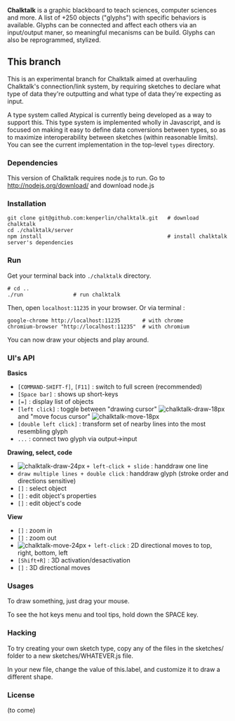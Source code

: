 
**Chalktalk** is a graphic blackboard to teach sciences, computer sciences and more. 
A list of +250 objects ("glyphs") with specific behaviors is available. Glyphs can be connected and affect each others via an input/output maner, so meaningful mecanisms can be build. Glyphs can also be reprogrammed, stylized.

## This branch

This is an experimental branch for Chalktalk aimed at overhauling Chalktalk's connection/link system, by requiring sketches to declare what type of data they're outputting and what type of data they're expecting as input.

A type system called Atypical is currently being developed as a way to support this. This type system is implemented wholly in Javascript, and is focused on making it easy to define data conversions between types, so as to maximize interoperability between sketches (within reasonable limits). You can see the current implementation in the top-level `types` directory.

### Dependencies
This version of Chalktalk requires node.js to run. Go to http://nodejs.org/download/ and download node.js

### Installation

	git clone git@github.com:kenperlin/chalktalk.git   # download chalktalk
	cd ./chalktalk/server
	npm install                                        # install chalktalk server's dependencies
	
### Run
Get your terminal back into ```./chalktalk``` directory.

	# cd ..              
	./run                # run chalktalk

Then, open `localhost:11235` in your browser. Or via terminal :

	google-chrome http://localhost:11235       # with chrome
	chromium-browser "http://localhost:11235"  # with chromium

You can now draw your objects and play around.

### UI's API

**Basics**

- `[COMMAND-SHIFT-f]`, `[F11]` : switch to full screen (recommended)
- `[Space bar]` : shows up short-keys
- `[=]` : display list of objects
- `[left click]` : toggle between "drawing cursor" ![chalktalk-draw-18px](https://cloud.githubusercontent.com/assets/1420189/21187667/16a47a16-c219-11e6-8300-4a577c3826f4.png) and "move focus cursor" ![chalktalk-move-18px](https://cloud.githubusercontent.com/assets/1420189/21187666/169d4e62-c219-11e6-842c-cea6532d8cf2.png)
- `[double left click]` : transform set of nearby lines into the most resembling glyph
- `...` : connect two glyph via output->input

<!--
![chalktalk-move-24px](https://cloud.githubusercontent.com/assets/1420189/21187406/1d4fbaca-c218-11e6-82c8-400aa479cbb3.png)
![chalktalk-move-18px](https://cloud.githubusercontent.com/assets/1420189/21187666/169d4e62-c219-11e6-842c-cea6532d8cf2.png)
![chalktalk-move-16px](https://cloud.githubusercontent.com/assets/1420189/21187407/1d5960d4-c218-11e6-8fea-2ea3b88604c3.png)
![chalktalk-move-12px](https://cloud.githubusercontent.com/assets/1420189/21187409/1d67e6d6-c218-11e6-938a-ea992b1a7435.png)
![chalktalk-draw-12px](https://cloud.githubusercontent.com/assets/1420189/21187408/1d67b706-c218-11e6-8e3b-4ceb80e2186b.png)
![chalktalk-draw-16px](https://cloud.githubusercontent.com/assets/1420189/21187410/1d6af8a8-c218-11e6-8b20-db9b9a8f5762.png)
![chalktalk-draw-18px](https://cloud.githubusercontent.com/assets/1420189/21187667/16a47a16-c219-11e6-8300-4a577c3826f4.png)
![chalktalk-draw-24px](https://cloud.githubusercontent.com/assets/1420189/21187411/1d6b43f8-c218-11e6-8537-d1f71f7c9739.png)
-->

**Drawing, select, code**

- ![chalktalk-draw-24px](https://cloud.githubusercontent.com/assets/1420189/21187411/1d6b43f8-c218-11e6-8537-d1f71f7c9739.png) `+ left-click + slide` : handdraw one line
- `draw multiple lines + double click` : handdraw glyph (stroke order and directions sensitive)
- `[]` : select object
- `[]` : edit object's properties
- `[]` : edit object's code

**View**

- `[]` : zoom in
- `[]` : zoom out
- ![chalktalk-move-24px](https://cloud.githubusercontent.com/assets/1420189/21187406/1d4fbaca-c218-11e6-82c8-400aa479cbb3.png) `+ left-click` : 2D directional moves to top, right, bottom, left
- `[Shift+R]` : 3D activation/desactivation
- `[]` : 3D directional moves

### Usages
To draw something, just drag your mouse.

To see the hot keys menu and tool tips, hold down the SPACE key.


### Hacking
To try creating your own sketch type, copy any of the files in
the sketches/ folder to a new sketches/WHATEVER.js file.

In your new file, change the value of this.label, and customize
it to draw a different shape.

### License
(to come)


